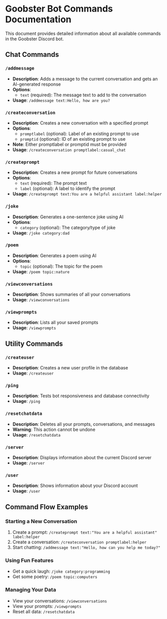 # Goobster Bot Commands Documentation

This document provides detailed information about all available commands in the Goobster Discord bot.

## Chat Commands

### `/addmessage`
- **Description**: Adds a message to the current conversation and gets an AI-generated response
- **Options**:
  - `text` (required): The message text to add to the conversation
- **Usage**: `/addmessage text:Hello, how are you?`

### `/createconversation`
- **Description**: Creates a new conversation with a specified prompt
- **Options**:
  - `promptlabel` (optional): Label of an existing prompt to use
  - `promptid` (optional): ID of an existing prompt to use
- **Note**: Either promptlabel or promptid must be provided
- **Usage**: `/createconversation promptlabel:casual_chat`

### `/createprompt`
- **Description**: Creates a new prompt for future conversations
- **Options**:
  - `text` (required): The prompt text
  - `label` (optional): A label to identify the prompt
- **Usage**: `/createprompt text:You are a helpful assistant label:helper`

### `/joke`
- **Description**: Generates a one-sentence joke using AI
- **Options**:
  - `category` (optional): The category/type of joke
- **Usage**: `/joke category:dad`

### `/poem`
- **Description**: Generates a poem using AI
- **Options**:
  - `topic` (optional): The topic for the poem
- **Usage**: `/poem topic:nature`

### `/viewconversations`
- **Description**: Shows summaries of all your conversations
- **Usage**: `/viewconversations`

### `/viewprompts`
- **Description**: Lists all your saved prompts
- **Usage**: `/viewprompts`

## Utility Commands

### `/createuser`
- **Description**: Creates a new user profile in the database
- **Usage**: `/createuser`

### `/ping`
- **Description**: Tests bot responsiveness and database connectivity
- **Usage**: `/ping`

### `/resetchatdata`
- **Description**: Deletes all your prompts, conversations, and messages
- **Warning**: This action cannot be undone
- **Usage**: `/resetchatdata`

### `/server`
- **Description**: Displays information about the current Discord server
- **Usage**: `/server`

### `/user`
- **Description**: Shows information about your Discord account
- **Usage**: `/user`

## Command Flow Examples

### Starting a New Conversation
1. Create a prompt: `/createprompt text:"You are a helpful assistant" label:helper`
2. Create a conversation: `/createconversation promptlabel:helper`
3. Start chatting: `/addmessage text:"Hello, how can you help me today?"`

### Using Fun Features
- Get a quick laugh: `/joke category:programming`
- Get some poetry: `/poem topic:computers`

### Managing Your Data
- View your conversations: `/viewconversations`
- View your prompts: `/viewprompts`
- Reset all data: `/resetchatdata`
